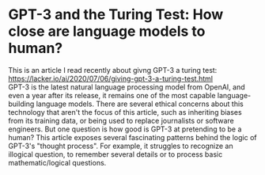 # GPT-3 and the Turing Test: How close are language models to human?
This is an article I read recently about givng GPT-3 a turing test: https://lacker.io/ai/2020/07/06/giving-gpt-3-a-turing-test.html  
GPT-3 is the latest natural language processing model from OpenAI, and even a year after its release, it remains one of the most capable language-building language models. There are several ethical concerns about this technology that aren't the focus of this article, such as inheriting biases from its training data, or being used to replace journalists or software engineers. But one question is how good is GPT-3 at pretending to be a human? This article exposes several fascinating patterns behind the logic of GPT-3's "thought process". For example, it struggles to recognize an illogical question, to remember several details or to process basic mathematic/logical questions.